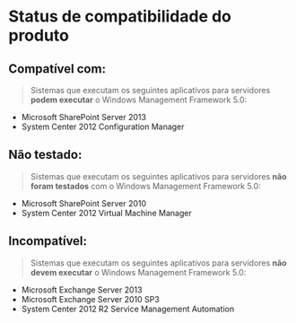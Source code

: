 # Status de compatibilidade do produto

## Compatível com:
> Sistemas que executam os seguintes aplicativos para servidores **podem executar** o Windows Management Framework 5.0:

- Microsoft SharePoint Server 2013
- System Center 2012 Configuration Manager

## Não testado:
> Sistemas que executam os seguintes aplicativos para servidores **não foram testados** com o Windows Management Framework 5.0:

- Microsoft SharePoint Server 2010
- System Center 2012 Virtual Machine Manager

## Incompatível:
> Sistemas que executam os seguintes aplicativos para servidores **não devem executar** o Windows Management Framework 5.0:

- Microsoft Exchange Server 2013
- Microsoft Exchange Server 2010 SP3
- System Center 2012 R2 Service Management Automation



<!--HONumber=May16_HO4-->


